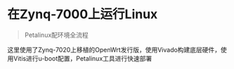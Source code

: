 # 在Zynq-7000上运行Linux

> Petalinux配环境全流程

这里使用了Zynq-7020上移植的OpenWrt发行版，使用Vivado构建底层硬件，使用Vitis进行u-boot配置，Petalinux工具进行快速部署

